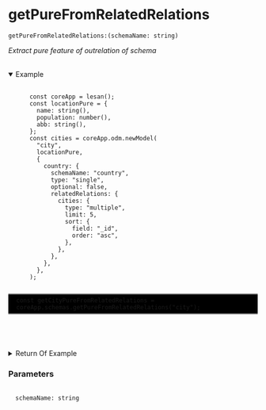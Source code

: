 # getPureFromRelatedRelations

```
getPureFromRelatedRelations:(schemaName: string)
```

_Extract pure feature of outrelation of schema_

</br>
<details open>
 <summary>
  Example
  </summary>
  <pre>
    <code class="language-ts" style="padding: 0;">
      const coreApp = lesan();
      const locationPure = {
        name: string(),
        population: number(),
        abb: string(),
      };
      const cities = coreApp.odm.newModel(
        "city",
        locationPure,
        {
          country: {
            schemaName: "country",
            type: "single",
            optional: false,
            relatedRelations: {
              cities: {
                type: "multiple",
                limit: 5,
                sort: {
                  field: "_id",
                  order: "asc",
                },
              },
            },
          },
        },
      );
      <p style="border: 2px solid gray; border-right: transparent; border-left: transparent; padding: 5px 1rem; background-color: #000000; white-space: pre-line" > const getCityPureFromRelatedRelations = coreApp.schemas.getPureFromRelatedRelations("city");</p>
    </code>
  </pre>
</details>

<details>
  <summary>
    Return Of Example
  </summary>
  <pre>
    <code class="language-json" style="padding: 0;">
{
  "users": {
    "type": "array",
    "schema": {
      "type": "object",
      "schema": {
        "_id": {
          "type": "union",
          "schema": null
        },
        "name": {
          "type": "string",
          "schema": null
        },
        "age": {
          "type": "number",
          "schema": null
        }
      }
    }
  },
  "lovedByUser": {
    "type": "array",
    "schema": {
      "type": "object",
      "schema": {
        "_id": {
          "type": "union",
          "schema": null
        },
        "name": {
          "type": "string",
          "schema": null
        },
        "age": {
          "type": "number",
          "schema": null
        }
      }
    }
  }
}
    </code>
  </pre>
</details>

<h3>Parameters</h3>
<pre>
  <code class="language-ts" style="padding: 0; margin-top: 12px; margin-top: -18px;">
  schemaName: string
  </code>
</pre>
